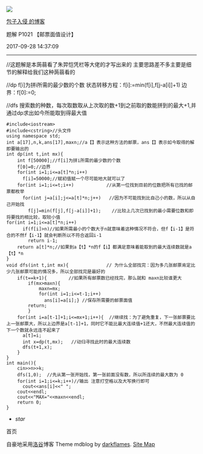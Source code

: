![](https://cdn.luogu.com.cn/upload/usericon/9181.png)

[ 包子入侵 的博客 ](.)

题解 P1021 【邮票面值设计】

  

2017-09-28 14:37:09

  

* * *

//这题解是本蒟蒻看了朱羿恺凭栏等大佬的才写出来的 主要思路差不多主要是细节的解释给我们这种蒟蒻看的

//dp f[i]为拼i所需的最少数的个数 状态转移方程：f[i]:=min(f[i],f[j-a[i]]+1) 边界：f[0]:=0;

//dfs 搜索数的种数，每次取数取从上次取的数+1到之前取的数能拼到的最大+1,并通过dp求出如今所能取到得最大值

    
    
    #include<iostream>
    #include<cstring>//头文件
    using namespace std;
    int a[17],n,k,ans[17],maxn;//a【】表示这种方法的邮票，ans【】表示如今取得的解即要输出的
    int dp(int t,int mx){
        int f[50000];//f[i]为拼i所需的最少数的个数
        f[0]=0;//边界
        for(int i=1;i<=a[t]*n;i++)
          f[i]=50000;//赋初值赋一个尽可能地大就可以了
        for(int i=1;i<=t;i++)            //从第一位找到目前的位数把所有已找的邮票都枚举 
          for(int j=a[i];j<=a[t]*n;j++)   //因为不可能找到比自己小的数，所以从自己开始找 
            f[j]=min(f[j],f[j-a[i]]+1);    //比较上几次已找到的最小需要位数和即将要找的相比较，取较小值 
    for(int i=1;i<=a[t]*n;i++)
          if(f[i]>n)//如果所需最小的个数大于n就意味着这种情况不符合，但f【i-1】是符合的不然f【i-1】就会判断所以不符合返回i-1
            return i-1;
        return a[t]*n;//如果到a【t】*n的f【i】都满足意味着能取到的最大连续数就是a【t】*n
    }
    void dfs(int t,int mx){              // 为什么全部找完：因为多几张邮票肯定比少几张邮票可能的情况多，所以全部找完是最好的  
        if(t==k+1){        //如果所有邮票数已经找完，那么就和 maxn比较谁更大   
            if(mx>maxn){
                maxn=mx;
                for(int i=1;i<=t-1;i++)
                  ans[i]=a[i];} //保存所需要的邮票面值  
            return;
            }
        for(int i=a[t-1]+1;i<=mx+1;i++){  //继续找：为了避免重复，下一张邮票要比上一张邮票大，所以上边界是a[t-1]+1，同时它不能比最大连续值+1还大，不然最大连续值的下一个数就永远连不起来了 
          a[t]=i;
          int x=dp(t,mx);   //动归寻找此时的最大连续数 
          dfs(t+1,x);
        }
    }
    int main(){
        cin>>n>>k;
        dfs(1,0);  //先从第一张开始找，第一张前面没有数，所以所连续的最大数为 0 
        for(int i=1;i<=k;i++)//输出 注意打空格以及大写换行即可
          cout<<ans[i]<<" ";
        cout<<endl;
        cout<<"MAX="<<maxn<<endl;
        return 0;
    }

  * _star_

首页

  

自豪地采用[洛谷](https://www.luogu.com.cn)博客 Theme mdblog by [darkflames](https://darkflames.blog.luogu.org/). [Site Map](_sitemap)


